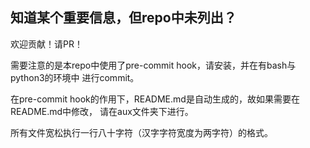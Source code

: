 
## 知道某个重要信息，但repo中未列出？

欢迎贡献！请PR！

需要注意的是本repo中使用了pre-commit hook，请安装，并在有bash与python3的环境中
进行commit。

在pre-commit hook的作用下，README.md是自动生成的，故如果需要在README.md中修改，
请在aux文件夹下进行。

所有文件宽松执行一行八十字符（汉字字符宽度为两字符）的格式。
